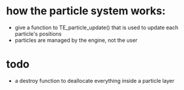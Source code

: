 # how the particle system works:

- give a function to TE_particle_update() that is used to update each particle's positions
- particles are managed by the engine, not the user

# todo

- a destroy function to deallocate everything inside a particle layer
